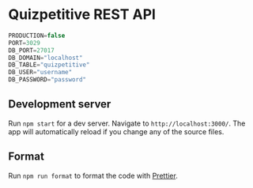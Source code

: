 # Quizpetitive REST API

```javascript
PRODUCTION=false
PORT=3029
DB_PORT=27017
DB_DOMAIN="localhost"
DB_TABLE="quizpetitive"
DB_USER="username"
DB_PASSWORD="password"
```

## Development server

Run `npm start` for a dev server. Navigate to `http://localhost:3000/`. The app will automatically reload if you change any of the source files.

## Format

Run `npm run format` to format the code with [Prettier](https://www.npmjs.com/package/prettier).
